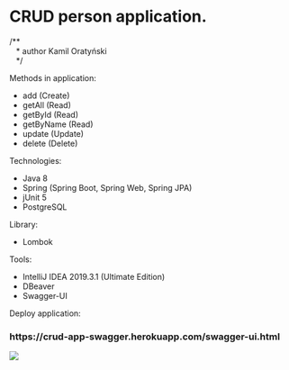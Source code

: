 <h1>CRUD person application.</h1>

/** <br/>
&nbsp;&nbsp;&nbsp;\* author Kamil Oratyński<br/>
&nbsp;&nbsp;&nbsp;*/<br/>

Methods in application:
* add (Create)
* getAll (Read)
* getById (Read)
* getByName (Read)
* update (Update)
* delete (Delete)

Technologies:
* Java 8
* Spring (Spring Boot, Spring Web, Spring JPA)
* jUnit 5
* PostgreSQL

Library:
* Lombok

Tools:
* IntelliJ IDEA 2019.3.1 (Ultimate Edition)
* DBeaver 
* Swagger-UI

Deploy application:
<h3>https://crud-app-swagger.herokuapp.com/swagger-ui.html</h3>
<img src="https://res.cloudinary.com/dvxbeoob5/image/upload/v1580401080/app_yc96nx.png">